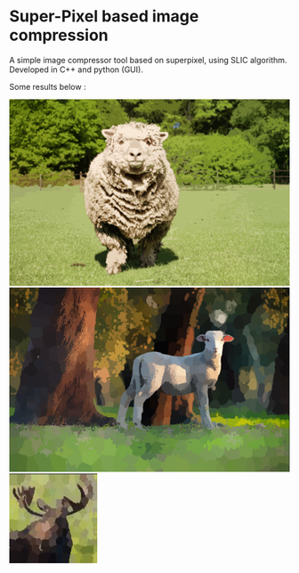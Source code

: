 # Super-Pixel based image compression
A simple image compressor tool based on superpixel, using SLIC algorithm. 
Developed in C++ and python (GUI). 

Some results below :

![alt text](https://github.com/nicolas-lcn/superpixel-compression/blob/main/s1SLIC.jpg)
![alt text](https://github.com/nicolas-lcn/superpixel-compression/blob/main/slic0.png)
![alt text](https://github.com/nicolas-lcn/superpixel-compression/blob/main/slic1.png)
